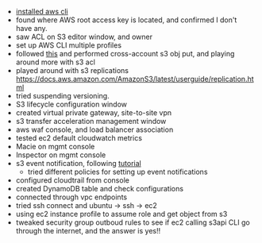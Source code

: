 - [installed aws cli](https://docs.aws.amazon.com/cli/latest/userguide/install-cliv2-linux.html#cliv2-linux-install)
- found where AWS root access key is located, and confirmed I don't have any.
- saw ACL on S3 editor window, and owner
- set up AWS CLI multiple profiles
- followed [this](https://aws.amazon.com/premiumsupport/knowledge-center/cross-account-access-s3/) and performed cross-account s3 obj put, and playing around more with s3 acl
- played around with s3 replications https://docs.aws.amazon.com/AmazonS3/latest/userguide/replication.html
- tried suspending versioning.
- S3 lifecycle configuration window
- created virtual private gateway, site-to-site vpn
- s3 transfer acceleration management window
- aws waf console, and load balancer association
- tested ec2 default cloudwatch metrics
- Macie on mgmt console
- Inspector on mgmt console
- s3 event notification, following [tutorial](https://docs.aws.amazon.com/AmazonS3/latest/userguide/ways-to-add-notification-config-to-bucket.html)
  - tried different policies for setting up event notifications
- configured cloudtrail from console
- created DynamoDB table and check configurations
- connected through vpc endpoints
- tried ssh connect and ubuntu -> ssh -> ec2 
- using ec2 instance profile to assume role and get object from s3
- tweaked security group outboud rules to see if ec2 calling s3api CLI go through the internet, and the answer is yes!!

